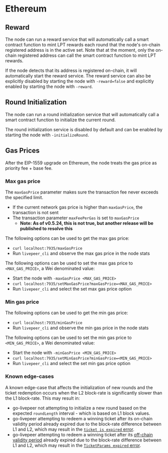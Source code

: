 # Ethereum

## Reward

The node can run a reward service that will automatically call a smart contract function to mint LPT rewards each round that the node's on-chain registered address is in the active set. Note that at the moment, only the on-chain registered address can call the smart contract function to mint LPT rewards.

If the node detects that its address is registered on-chain, it will automatically start the reward service. The reward service can also be explicitly disabled by starting the node with `-reward=false` and explicitly enabled by starting the node with `-reward`.

## Round Initialization

The node can run a round initialization service that will automatically call a smart contract function to initialize the current round.

The round initialization service is disabled by default and can be enabled by starting the node with `-initializeRound`.

## Gas Prices

After the EIP-1559 upgrade on Ethereum, the node treats the gas price as priority fee + base fee.

### Max gas price

The `maxGasPrice` parameter makes sure the transaction fee never exceeds the specified limit.
- If the current network gas price is higher than `maxGasPrice`, the transaction is not sent
- The transaction parameter `maxFeePerGas` is set to `maxGasPrice`
	- **Note: As of v0.5.24, this is not true, but another release will be published to resolve this**

The following options can be used to get the max gas price:

- `curl localhost:7935/maxGasPrice`
- Run `livepeer_cli` and observe the max gas price in the node stats

The following options can be used to set the max gas price to `<MAX_GAS_PRICE>`, a Wei denominated value:

- Start the node with `-maxGasPrice <MAX_GAS_PRICE>`
- `curl localhost:7935/setMaxGasPrice?maxGasPrice=<MAX_GAS_PRICE>`
- Run `livepeer_cli` and select the set max gas price option

### Min gas price

The following options can be used to get the min gas price:

- `curl localhost:7935/minGasPrice`
- Run `livepeer_cli` and observe the min gas price in the node stats

The following options can be used to set the min gas price to `<MIN_GAS_PRICE>`, a Wei denominated value:

- Start the node with `-minGasPrice <MIN_GAS_PRICE>`
- `curl localhost:7935/setMinGasPrice?minGasPrice=<MIN_GAS_PRICE>`
- Run `livepeer_cli` and select the set min gas price option

### Known edge-cases
A known edge-case that affects the initialization of new rounds and the ticket redemption occurs when the L2 block-rate is significantly slower than the L1 block-rate.
This may result in:
- go-livepeer not attempting to initialize a new round based on the expected `roundLength` interval - which is based on L1 block values.
- go-livepeer attempting to redeem a winning ticket after its on-chain validity period already expired due to the block-rate difference between L1 and L2, which may result in the [`ticket is expired` error](https://github.com/livepeer/protocol/blob/confluence/contracts/pm/mixins/MixinTicketProcessor.sol#L64).
- go-livepeer attempting to redeem a winning ticket after its [off-chain validity period](https://github.com/livepeer/go-livepeer/blob/3230eb1ac29fd86f88f1e6f768ff6bfbeef95572/pm/recipient.go#L24) already expired due to the block-rate difference between L1 and L2, which may result in the [`TicketParams expired` error](https://github.com/livepeer/go-livepeer/blob/master/pm/recipient.go#L17).
